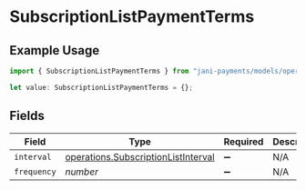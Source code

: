 # SubscriptionListPaymentTerms

## Example Usage

```typescript
import { SubscriptionListPaymentTerms } from "jani-payments/models/operations";

let value: SubscriptionListPaymentTerms = {};
```

## Fields

| Field                                                                                      | Type                                                                                       | Required                                                                                   | Description                                                                                |
| ------------------------------------------------------------------------------------------ | ------------------------------------------------------------------------------------------ | ------------------------------------------------------------------------------------------ | ------------------------------------------------------------------------------------------ |
| `interval`                                                                                 | [operations.SubscriptionListInterval](../../models/operations/subscriptionlistinterval.md) | :heavy_minus_sign:                                                                         | N/A                                                                                        |
| `frequency`                                                                                | *number*                                                                                   | :heavy_minus_sign:                                                                         | N/A                                                                                        |